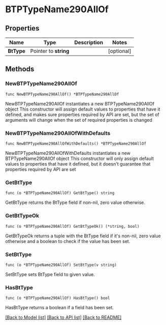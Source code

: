# BTPTypeName290AllOf

## Properties

Name | Type | Description | Notes
------------ | ------------- | ------------- | -------------
**BtType** | Pointer to **string** |  | [optional] 

## Methods

### NewBTPTypeName290AllOf

`func NewBTPTypeName290AllOf() *BTPTypeName290AllOf`

NewBTPTypeName290AllOf instantiates a new BTPTypeName290AllOf object
This constructor will assign default values to properties that have it defined,
and makes sure properties required by API are set, but the set of arguments
will change when the set of required properties is changed

### NewBTPTypeName290AllOfWithDefaults

`func NewBTPTypeName290AllOfWithDefaults() *BTPTypeName290AllOf`

NewBTPTypeName290AllOfWithDefaults instantiates a new BTPTypeName290AllOf object
This constructor will only assign default values to properties that have it defined,
but it doesn't guarantee that properties required by API are set

### GetBtType

`func (o *BTPTypeName290AllOf) GetBtType() string`

GetBtType returns the BtType field if non-nil, zero value otherwise.

### GetBtTypeOk

`func (o *BTPTypeName290AllOf) GetBtTypeOk() (*string, bool)`

GetBtTypeOk returns a tuple with the BtType field if it's non-nil, zero value otherwise
and a boolean to check if the value has been set.

### SetBtType

`func (o *BTPTypeName290AllOf) SetBtType(v string)`

SetBtType sets BtType field to given value.

### HasBtType

`func (o *BTPTypeName290AllOf) HasBtType() bool`

HasBtType returns a boolean if a field has been set.


[[Back to Model list]](../README.md#documentation-for-models) [[Back to API list]](../README.md#documentation-for-api-endpoints) [[Back to README]](../README.md)


